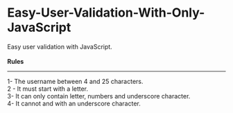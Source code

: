 # Easy-User-Validation-With-Only-JavaScript
Easy user validation with JavaScript.<br/> <br/>
**Rules** <br/>
<hr/>





1- The username between 4 and 25 characters. <br/>
2 - It must start with a letter. <br/>
3- It can only contain letter, numbers and underscore character. <br/>
4- It cannot and with an underscore character.
